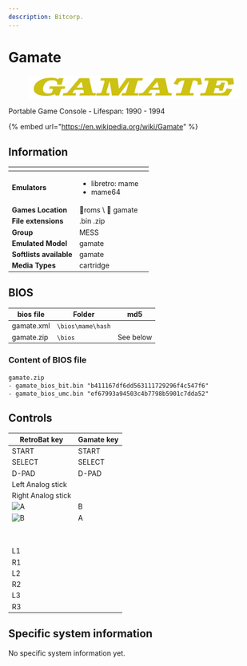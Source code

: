 ```yaml
---
description: Bitcorp.
---
```


# Gamate

<figure><img src="https://raw.githubusercontent.com/fabricecaruso/es-theme-carbon/52ff37c9e265587d006945a2ba695b5a962b3a3d/art/logos/gamate.svg" alt=""><figcaption></figcaption></figure>

Portable Game Console - Lifespan: 1990 - 1994

{% embed url="https://en.wikipedia.org/wiki/Gamate" %}

## Information

<table data-header-hidden><thead><tr><th></th><th></th><th data-hidden></th></tr></thead><tbody><tr><td><strong>Emulators</strong></td><td><ul><li>libretro: mame</li><li>mame64</li></ul></td><td></td></tr><tr><td><strong>Games Location</strong></td><td><span data-gb-custom-inline data-tag="emoji" data-code="1f4c2">📂</span>roms \ <span data-gb-custom-inline data-tag="emoji" data-code="1f4c2">📂</span> gamate</td><td></td></tr><tr><td><strong>File extensions</strong></td><td>.bin .zip</td><td></td></tr><tr><td><strong>Group</strong></td><td>MESS</td><td></td></tr><tr><td><strong>Emulated Model</strong></td><td>gamate</td><td></td></tr><tr><td><strong>Softlists available</strong></td><td>gamate</td><td></td></tr><tr><td><strong>Media Types</strong></td><td>cartridge</td><td></td></tr></tbody></table>

## BIOS

| bios file  | Folder            | md5       |
| ---------- | ----------------- | --------- |
| gamate.xml | `\bios\mame\hash` |           |
| gamate.zip | `\bios`           | See below |

### Content of BIOS file

```
gamate.zip
- gamate_bios_bit.bin "b411167df6dd563111729296f4c547f6"
- gamate_bios_umc.bin "ef67993a94503c4b7798b5901c7dda52"
```

## Controls

| RetroBat key                                                                           | Gamate key |
| -------------------------------------------------------------------------------------- | ---------- |
| START                                                                                  | START      |
| SELECT                                                                                 | SELECT     |
| D-PAD                                                                                  | D-PAD      |
| Left Analog stick                                                                      |            |
| Right Analog stick                                                                     |            |
| ![A](<../../../.gitbook/assets/image (1) (2) (1).png>)                                 | B          |
| ![B](<../../../.gitbook/assets/image (4) (1).png>)                                     | A          |
| <img src="../../../.gitbook/assets/image (3) (1) (2).png" alt="" data-size="original"> |            |
| <img src="../../../.gitbook/assets/image (2) (1) (1).png" alt="" data-size="line">     |            |
| L1                                                                                     |            |
| R1                                                                                     |            |
| L2                                                                                     |            |
| R2                                                                                     |            |
| L3                                                                                     |            |
| R3                                                                                     |            |

## Specific system information

No specific system information yet.
